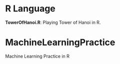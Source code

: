 # R Language
**TowerOfHanoi.R**: Playing Tower of Hanoi in R.

# MachineLearningPractice
Machine Learning Practice in R
